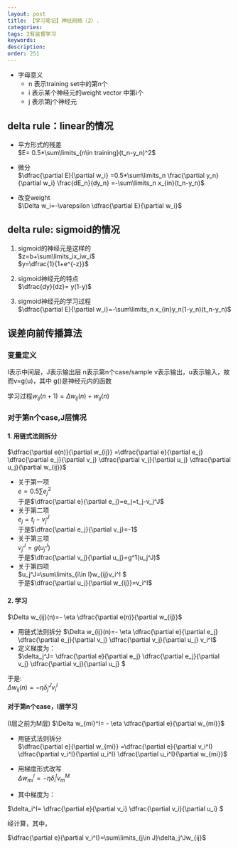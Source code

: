```yaml
---
layout: post
title: 【学习笔记】神经网络（2）.
categories:
tags: 2有监督学习
keywords:
description:
order: 251
---
```




- 字母意义
  - n 表示training set中的第n个
  - i 表示某个神经元的weight vector 中第i个
  - j 表示第j个神经元


## delta rule：linear的情况

- 平方形式的残差  
$E= 0.5*\sum\limits_{n\in training}(t_n-y_n)^2$  

- 微分  
$\dfrac{\partial E}{\partial w_i}  
=0.5*\sum\limits_n \frac{\partial y_n}{\partial w_i} \frac{dE_n}{dy_n}  
=-\sum\limits_n x_{in}(t_n-y_n)$  

- 改变weight  
$\Delta w_i=-\varepsilon \dfrac{\partial E}{\partial w_i}$  


## delta rule: sigmoid的情况

1. sigmoid的神经元是这样的  
$z=b+\sum\limits_ix_iw_i$  
$y=\dfrac{1}{1+e^{-z}}$  

2. sigmoid神经元的特点  
$\dfrac{dy}{dz}= y(1-y)$  

3. sigmoid神经元的学习过程  
$\dfrac{\partial E}{\partial w_i}=-\sum\limits_n x_{in}y_n(1-y_n)(t_n-y_n)$  

## 误差向前传播算法

### 变量定义

I表示中间层，J表示输出层
n表示第n个case/sample
v表示输出，u表示输入，故而v=g(u)，其中 g()是神经元内的函数

学习过程$w_{ij}(n+1)=\Delta w_{ij}(n)+w_{ij}(n)$

### 对于第n个case,J层情况
#### 1. 用链式法则拆分
$\dfrac{\partial e(n)}{\partial w_{ij}}
=\dfrac{\partial e}{\partial e_j}
\dfrac{\partial e_j}{\partial v_j}
\dfrac{\partial v_j}{\partial u_j}
\dfrac{\partial u_j}{\partial w_{ij}}$  
- 关于第一项  
$e=0.5\sum e_j^2$  
于是$\dfrac{\partial e}{\partial e_j}=e_j=t_j-v_j^J$  
- 关于第二项   
$e_j=t_j-v_j^J$  
于是$\dfrac{\partial e_j}{\partial v_j}=-1$  
- 关于第三项  
$v_j^J=g(u_j^J)$  
于是$\dfrac{\partial v_j}{\partial u_j}=g^1(u_j^J)$  
- 关于第四项  
$u_j^J=\sum\limits_{i\in I}w_{ij}v_i^I $  
于是$\dfrac{\partial u_j}{\partial w_{ij}}=v_i^I$  


#### 2. 学习

$\Delta w_{ij}(n)=- \eta \dfrac{\partial e(n)}{\partial w_{ij}}$  

- 用链式法则拆分
$\Delta w_{ij}(n)=- \eta
\dfrac{\partial e}{\partial e_j}
\dfrac{\partial e_j}{\partial v_j}
\dfrac{\partial v_j}{\partial u_j}
v_i^I$  
- 定义梯度为：  
$\delta_j^J=
\dfrac{\partial e}{\partial e_j}
\dfrac{\partial e_j}{\partial v_j}
\dfrac{\partial v_j}{\partial u_j}
$  


于是:  
$\Delta w_{ij}(n)=-\eta \delta_j^J v_i^I$  

#### 对于第n个case，I层学习

(I层之前为M层)
$\Delta w_{mi}^I= - \eta \dfrac{\partial e}{\partial w_{mi}}$

- 用链式法则拆分  
$\dfrac{\partial e}{\partial w_{mi}}
=\dfrac{\partial e}{\partial v_i^I}
\dfrac{\partial v_i^I}{\partial u_i^I}
\dfrac{\partial u_i^I}{\partial w_{mi}}$
- 用梯度形式改写  
$\Delta w_{mi}^I=-\eta \delta_i^I v_m^M$

- 其中梯度为：

$\delta_i^I=
\dfrac{\partial e}{\partial v_i}
\dfrac{\partial v_i}{\partial u_i}
$

经计算，其中，

$\dfrac{\partial e}{\partial v_i^I}=\sum\limits_{j\in J}\delta_j^Jw_{ij}$
